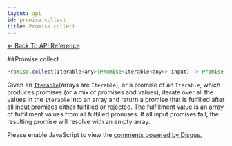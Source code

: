 ```yaml
---
layout: api
id: promise.collect
title: Promise.collect
---
```



[← Back To API Reference](/docs/api-reference.html)
<div class="api-code-section"><markdown>
##Promise.collect

```js
Promise.collect(Iterable<any>|Promise<Iterable<any>> input) -> Promise
```

Given an [`Iterable`](https://developer.mozilla.org/en-US/docs/Web/JavaScript/Reference/Iteration_protocols)\(arrays are `Iterable`\), or a promise of an `Iterable`, which produces promises (or a mix of promises and values), iterate over all the values in the `Iterable` into an array and return a promise that is fulfilled after all input promises either fulfilled or rejected. The fulfillment value is an array of fulfillment values from all fulfilled promises. If all input promises fail, the resulting promise will resolve with an empty array.

</markdown></div>

<div id="disqus_thread"></div>
<script type="text/javascript">
    var disqus_title = "Promise.collect";
    var disqus_shortname = "bluebirdjs";
    var disqus_identifier = "disqus-id-promise.collect";
    
    (function() {
        var dsq = document.createElement("script"); dsq.type = "text/javascript"; dsq.async = true;
        dsq.src = "//" + disqus_shortname + ".disqus.com/embed.js";
        (document.getElementsByTagName("head")[0] || document.getElementsByTagName("body")[0]).appendChild(dsq);
    })();
</script>
<noscript>Please enable JavaScript to view the <a href="https://disqus.com/?ref_noscript" rel="nofollow">comments powered by Disqus.</a></noscript>

